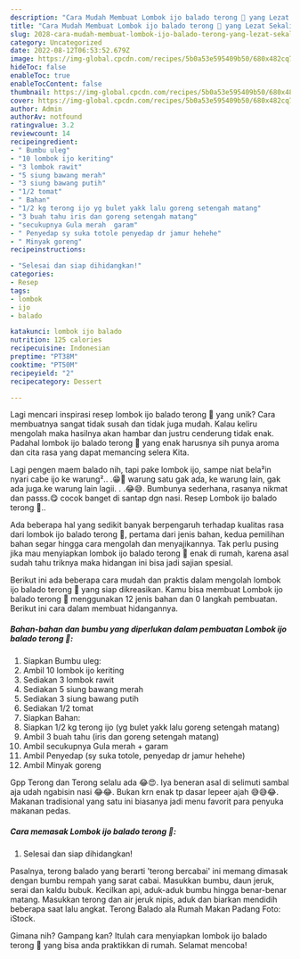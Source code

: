 ```yaml
---
description: "Cara Mudah Membuat Lombok ijo balado terong 🍴 yang Lezat Sekali"
title: "Cara Mudah Membuat Lombok ijo balado terong 🍴 yang Lezat Sekali"
slug: 2028-cara-mudah-membuat-lombok-ijo-balado-terong-yang-lezat-sekali
category: Uncategorized
date: 2022-08-12T06:53:52.679Z
image: https://img-global.cpcdn.com/recipes/5b0a53e595409b50/680x482cq70/lombok-ijo-balado-terong-foto-resep-utama.jpg
hideToc: false
enableToc: true
enableTocContent: false
thumbnail: https://img-global.cpcdn.com/recipes/5b0a53e595409b50/680x482cq70/lombok-ijo-balado-terong-foto-resep-utama.jpg
cover: https://img-global.cpcdn.com/recipes/5b0a53e595409b50/680x482cq70/lombok-ijo-balado-terong-foto-resep-utama.jpg
author: Admin
authorAv: notfound
ratingvalue: 3.2
reviewcount: 14
recipeingredient:
- " Bumbu uleg"
- "10 lombok ijo keriting"
- "3 lombok rawit"
- "5 siung bawang merah"
- "3 siung bawang putih"
- "1/2 tomat"
- " Bahan"
- "1/2 kg terong ijo yg bulet yakk lalu goreng setengah matang"
- "3 buah tahu iris dan goreng setengah matang"
- "secukupnya Gula merah  garam"
- " Penyedap sy suka totole penyedap dr jamur hehehe"
- " Minyak goreng"
recipeinstructions:

- "Selesai dan siap dihidangkan!"
categories:
- Resep
tags:
- lombok
- ijo
- balado

katakunci: lombok ijo balado 
nutrition: 125 calories
recipecuisine: Indonesian
preptime: "PT38M"
cooktime: "PT50M"
recipeyield: "2"
recipecategory: Dessert

---
```





Lagi mencari inspirasi resep lombok ijo balado terong 🍴 yang unik? Cara membuatnya sangat tidak susah dan tidak juga mudah. Kalau keliru mengolah maka hasilnya akan hambar dan justru cenderung tidak enak. Padahal lombok ijo balado terong 🍴 yang enak harusnya sih punya aroma dan cita rasa yang dapat memancing selera Kita.





Lagi pengen maem balado nih, tapi pake lombok ijo, sampe niat bela²in nyari cabe ijo ke warung².. .😁🤭 warung satu gak ada, ke warung lain, gak ada juga.ke warung lain lagii. . .😂😅. Bumbunya sederhana, rasanya nikmat dan passs.😋 cocok banget di santap dgn nasi. Resep Lombok ijo balado terong 🍴..

Ada beberapa hal yang sedikit banyak berpengaruh terhadap kualitas rasa dari lombok ijo balado terong 🍴, pertama dari jenis bahan, kedua pemilihan bahan segar hingga cara mengolah dan menyajikannya. Tak perlu pusing jika mau menyiapkan lombok ijo balado terong 🍴 enak di rumah, karena asal sudah tahu triknya maka hidangan ini bisa jadi sajian spesial.






Berikut ini ada beberapa cara mudah dan praktis dalam mengolah lombok ijo balado terong 🍴 yang siap dikreasikan. Kamu bisa membuat Lombok ijo balado terong 🍴 menggunakan 12 jenis bahan dan 0 langkah pembuatan. Berikut ini cara dalam membuat hidangannya.

<!--inarticleads1-->

##### Bahan-bahan dan bumbu yang diperlukan dalam pembuatan Lombok ijo balado terong 🍴:

1. Siapkan  Bumbu uleg:
1. Ambil 10 lombok ijo keriting
1. Sediakan 3 lombok rawit
1. Sediakan 5 siung bawang merah
1. Sediakan 3 siung bawang putih
1. Sediakan 1/2 tomat
1. Siapkan  Bahan:
1. Siapkan 1/2 kg terong ijo (yg bulet yakk lalu goreng setengah matang)
1. Ambil 3 buah tahu (iris dan goreng setengah matang)
1. Ambil secukupnya Gula merah + garam
1. Ambil  Penyedap (sy suka totole, penyedap dr jamur hehehe)
1. Ambil  Minyak goreng


Gpp Terong dan Terong selalu ada 😂😍. Iya beneran asal di selimuti sambal aja udah ngabisin nasi 😂😂. Bukan krn enak tp dasar lepeer ajah 😅😅😂. Makanan tradisional yang satu ini biasanya jadi menu favorit para penyuka makanan pedas. 

<!--inarticleads2-->

##### Cara memasak Lombok ijo balado terong 🍴:


1. Selesai dan siap dihidangkan!

Pasalnya, terong balado yang berarti &#39;terong bercabai&#39; ini memang dimasak dengan bumbu rempah yang sarat cabai. Masukkan bumbu, daun jeruk, serai dan kaldu bubuk. Kecilkan api, aduk-aduk bumbu hingga benar-benar matang. Masukkan terong dan air jeruk nipis, aduk dan biarkan mendidih beberapa saat lalu angkat. Terong Balado ala Rumah Makan Padang Foto: iStock. 

Gimana nih? Gampang kan? Itulah cara menyiapkan lombok ijo balado terong 🍴 yang bisa anda praktikkan di rumah. Selamat mencoba!
